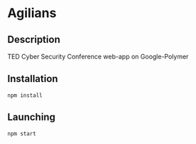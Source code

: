 # Agilians
## Description
TED Cyber Security Conference web-app on Google-Polymer

## Installation
```
npm install
```
## Launching
```
npm start
```
 
